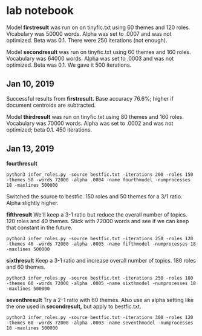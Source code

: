 lab notebook
=============

Model **firstresult** was run on on tinyfic.txt using 60 themes and 120 roles. Vicabulary was 50000 words. Alpha was set to .0007 and was not optimized. Beta was 0.1. There were 250 iterations (not enough).

Model **secondresult** was run on tinyfic.txt using 60 themes and 160 roles. Vocabulary was 64000 words. Alpha was set to .0003 and was not optimized. Beta was 0.1. We gave it 500 iterations.

Jan 10, 2019
------------
Successful results from **firstresult.** Base accuracy 76.6%; higher if document centroids are subtracted.

Model **thirdresult** was run on tinyfic.txt using 80 themes and 160 roles. Vocabulary was 70000 words. Alpha was set to .0002 and was not optimized; beta 0.1. 450 iterations.

Jan 13, 2019
------------

**fourthresult**

    python3 infer_roles.py -source bestfic.txt -iterations 200 -roles 150 -themes 50 -words 72000 -alpha .0004 -name fourthmodel -numprocesses 18 -maxlines 500000

Switched the source to bestfic. 150 roles and 50 themes for a 3/1 ratio. Alpha slightly higher.

**fifthresult**
We'll keep a 3-1 ratio but reduce the overall number of topics. 120 roles and 40 themes. Stick with 72000 words and see if we can keep that constant in the future.

    python3 infer_roles.py -source bestfic.txt -iterations 250 -roles 120 -themes 40 -words 72000 -alpha .0005 -name fifthmodel -numprocesses 18 -maxlines 500000

**sixthresult**
Keep a 3-1 ratio and increase overall number of topics. 180 roles and 60 themes.

    python3 infer_roles.py -source bestfic.txt -iterations 250 -roles 180 -themes 60 -words 72000 -alpha .0005 -name sixthmodel -numprocesses 18 -maxlines 500000

**seventhresult**
Try a 2-1 ratio with 60 themes. Also use an alpha setting like the one used in **secondresult,** but apply to bestfic.txt.

    python3 infer_roles.py -source bestfic.txt -iterations 300 -roles 120 -themes 60 -words 72000 -alpha .0003 -name seventhmodel -numprocesses 18 -maxlines 500000
